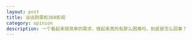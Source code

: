 ```yaml
---
layout: post
title: 谈谈刚需和360影视
category: opinion
description: 一个看起来很简单的需求，做起来真的有那么困难吗，到底是怎么回事？
---
```


[feimengspirit]:    http://feimengspirit.com  "feimengspirit"

